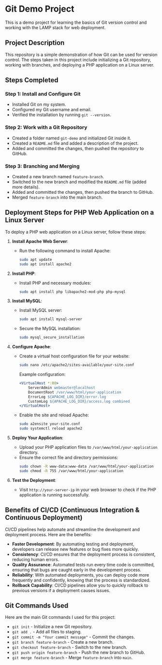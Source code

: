 # Git Demo Project

This is a demo project for learning the basics of Git version control and working with the LAMP stack for web deployment.

## Project Description

This repository is a simple demonstration of how Git can be used for version control. The steps taken in this project include initializing a Git repository, working with branches, and deploying a PHP application on a Linux server.

## Steps Completed

### Step 1: Install and Configure Git
- Installed Git on my system.
- Configured my Git username and email.
- Verified the installation by running `git --version`.

### Step 2: Work with a Git Repository
- Created a folder named `git-demo` and initialized Git inside it.
- Created a `README.md` file and added a description of the project.
- Added and committed the changes, then pushed the repository to GitHub.

### Step 3: Branching and Merging
- Created a new branch named `feature-branch`.
- Switched to the new branch and modified the `README.md` file (added more details).
- Added and committed the changes, then pushed the branch to GitHub.
- Merged `feature-branch` into the main branch.

## Deployment Steps for PHP Web Application on a Linux Server

To deploy a PHP web application on a Linux server, follow these steps:

1. **Install Apache Web Server**:
   - Run the following command to install Apache:
     ```bash
     sudo apt update
     sudo apt install apache2
     ```

2. **Install PHP**:
   - Install PHP and necessary modules:
     ```bash
     sudo apt install php libapache2-mod-php php-mysql
     ```

3. **Install MySQL**:
   - Install MySQL server:
     ```bash
     sudo apt install mysql-server
     ```
   - Secure the MySQL installation:
     ```bash
     sudo mysql_secure_installation
     ```

4. **Configure Apache**:
   - Create a virtual host configuration file for your website:
     ```bash
     sudo nano /etc/apache2/sites-available/your-site.conf
     ```
     Example configuration:
     ```apache
     <VirtualHost *:80>
         ServerAdmin webmaster@localhost
         DocumentRoot /var/www/html/your-application
         ErrorLog ${APACHE_LOG_DIR}/error.log
         CustomLog ${APACHE_LOG_DIR}/access.log combined
     </VirtualHost>
     ```
   - Enable the site and reload Apache:
     ```bash
     sudo a2ensite your-site.conf
     sudo systemctl reload apache2
     ```

5. **Deploy Your Application**:
   - Upload your PHP application files to `/var/www/html/your-application` directory.
   - Ensure the correct file and directory permissions:
     ```bash
     sudo chown -R www-data:www-data /var/www/html/your-application
     sudo chmod -R 755 /var/www/html/your-application
     ```

6. **Test the Deployment**:
   - Visit `http://your-server-ip` in your web browser to check if the PHP application is running successfully.

## Benefits of CI/CD (Continuous Integration & Continuous Deployment)

CI/CD pipelines help automate and streamline the development and deployment process. Here are the benefits:

- **Faster Development**: By automating testing and deployment, developers can release new features or bug fixes more quickly.
- **Consistency**: CI/CD ensures that the deployment process is consistent, reducing human errors.
- **Quality Assurance**: Automated tests run every time code is committed, ensuring that bugs are caught early in the development process.
- **Reliability**: With automated deployments, you can deploy code more frequently and confidently, knowing that the process is standardized.
- **Rollback Capability**: CI/CD pipelines allow you to quickly rollback to previous versions if a deployment causes issues.

## Git Commands Used

Here are the main Git commands I used for this project:

- `git init` - Initialize a new Git repository.
- `git add .` - Add all files to staging.
- `git commit -m "Your commit message"` - Commit the changes.
- `git branch feature-branch` - Create a new branch.
- `git checkout feature-branch` - Switch to the new branch.
- `git push origin feature-branch` - Push the new branch to GitHub.
- `git merge feature-branch` - Merge `feature-branch` into `main`.



